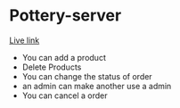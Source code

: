 <h1>Pottery-server</h1>
<a href="https://damp-citadel-69282.herokuapp.com/">Live link</a>
<ul>
    <li>You can add a product</li>
    <li>Delete Products</li>
    <li>You can change the status of order</li>
    <li>an admin can make another use a admin</li>
    <li>You can cancel a order</li>
</ul>